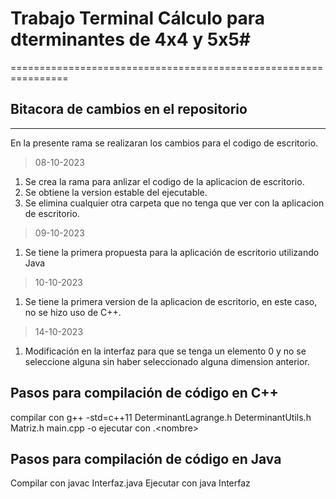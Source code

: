 # Trabajo Terminal Cálculo para dterminantes de 4x4 y 5x5#
================================================================
## Bitacora de cambios en el repositorio
----------------------------------------------------------------
En la presente rama se realizaran los cambios para el codigo de escritorio.

>08-10-2023
1. Se crea la rama para anlizar el codigo de la aplicacion de escritorio.
2. Se obtiene la version estable del ejecutable.
3. Se elimina cualquier otra carpeta que no tenga que ver con la aplicacion de escritorio.

>09-10-2023
1. Se tiene la primera propuesta para la aplicación de escritorio utilizando Java

>10-10-2023
1. Se tiene la primera version de la aplicacion de escritorio, en este caso, no se hizo uso de C++.

>14-10-2023
1. Modificación en la interfaz para que se tenga un elemento 0 y no se seleccione alguna sin haber seleccionado alguna dimension anterior.

## Pasos para compilación de código en C++
compilar con g++ -std=c++11 DeterminantLagrange.h DeterminantUtils.h Matriz.h main.cpp -o <nombre>
ejecutar con .\<nombre> <n>

## Pasos para compilación de código en Java
Compilar con javac Interfaz.java
Ejecutar con java Interfaz
